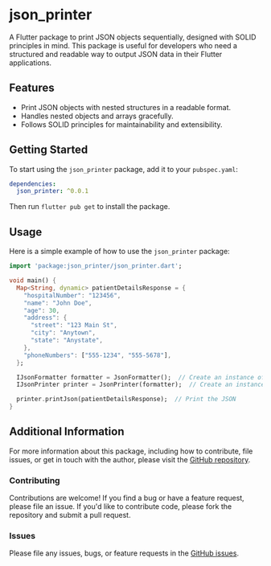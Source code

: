 
# json_printer

A Flutter package to print JSON objects sequentially, designed with SOLID principles in mind. This package is useful for developers who need a structured and readable way to output JSON data in their Flutter applications.

## Features

- Print JSON objects with nested structures in a readable format.
- Handles nested objects and arrays gracefully.
- Follows SOLID principles for maintainability and extensibility.

## Getting Started

To start using the `json_printer` package, add it to your `pubspec.yaml`:

```yaml
dependencies:
  json_printer: ^0.0.1
```

Then run `flutter pub get` to install the package.

## Usage

Here is a simple example of how to use the `json_printer` package:

```dart
import 'package:json_printer/json_printer.dart';

void main() {
  Map<String, dynamic> patientDetailsResponse = {
    "hospitalNumber": "123456",
    "name": "John Doe",
    "age": 30,
    "address": {
      "street": "123 Main St",
      "city": "Anytown",
      "state": "Anystate",
    },
    "phoneNumbers": ["555-1234", "555-5678"],
  };

  IJsonFormatter formatter = JsonFormatter();  // Create an instance of JsonFormatter
  IJsonPrinter printer = JsonPrinter(formatter);  // Create an instance of JsonPrinter with the formatter

  printer.printJson(patientDetailsResponse);  // Print the JSON
}
```

## Additional Information

For more information about this package, including how to contribute, file issues, or get in touch with the author, please visit the [GitHub repository](https://github.com/your-repo/json_printer).

### Contributing

Contributions are welcome! If you find a bug or have a feature request, please file an issue. If you'd like to contribute code, please fork the repository and submit a pull request.

### Issues

Please file any issues, bugs, or feature requests in the [GitHub issues](https://github.com/yinkyAde/json_printer).

